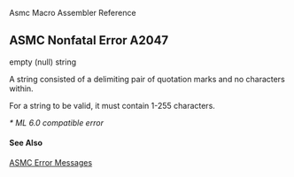 Asmc Macro Assembler Reference

## ASMC Nonfatal Error A2047

empty (null) string

A string consisted of a delimiting pair of quotation marks and no characters within.

For a string to be valid, it must contain 1-255 characters.

_* ML 6.0 compatible error_

#### See Also

[ASMC Error Messages](readme.md)